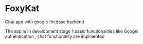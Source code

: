 # FoxyKat
Chat app with google firebase backend 


The app is in development stage
1.basic functionalities like Googel authentication , chat functionality are implmented
